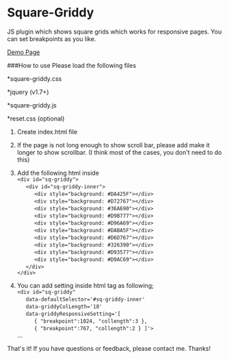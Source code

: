 # Square-Griddy
JS plugin which shows square grids which works for responsive pages. You can set breakpoints as you like.

[Demo Page](https://shinyatk1022.github.io/square-griddy/)


###How to use
Please load the following files

*square-griddy.css

*jquery (v1.7+)

*square-griddy.js

*reset.css (optional)

1. Create index.html file
2. If the page is not long enough to show scroll bar, please add make it longer to show scrollbar. (I think most of the cases, you don't need to do this)
3. Add the following html inside <body><br>
`<div id="sq-griddy">`<br>
&nbsp;&nbsp;&nbsp;&nbsp;&nbsp;`<div id="sq-griddy-inner">`<br>
&nbsp;&nbsp;&nbsp;&nbsp;&nbsp;&nbsp;&nbsp;&nbsp;&nbsp;&nbsp;`<div style="background: #DA425F"></div>`<br>
&nbsp;&nbsp;&nbsp;&nbsp;&nbsp;&nbsp;&nbsp;&nbsp;&nbsp;&nbsp;`<div style="background: #D72767"></div>`<br>
&nbsp;&nbsp;&nbsp;&nbsp;&nbsp;&nbsp;&nbsp;&nbsp;&nbsp;&nbsp;`<div style="background: #36A690"></div>`<br>
&nbsp;&nbsp;&nbsp;&nbsp;&nbsp;&nbsp;&nbsp;&nbsp;&nbsp;&nbsp;`<div style="background: #D9B777"></div>`<br>
&nbsp;&nbsp;&nbsp;&nbsp;&nbsp;&nbsp;&nbsp;&nbsp;&nbsp;&nbsp;`<div style="background: #D96A69"></div>`<br>
&nbsp;&nbsp;&nbsp;&nbsp;&nbsp;&nbsp;&nbsp;&nbsp;&nbsp;&nbsp;`<div style="background: #DABA5F"></div>`<br>
&nbsp;&nbsp;&nbsp;&nbsp;&nbsp;&nbsp;&nbsp;&nbsp;&nbsp;&nbsp;`<div style="background: #D6D767"></div>`<br>
&nbsp;&nbsp;&nbsp;&nbsp;&nbsp;&nbsp;&nbsp;&nbsp;&nbsp;&nbsp;`<div style="background: #326390"></div>`<br>
&nbsp;&nbsp;&nbsp;&nbsp;&nbsp;&nbsp;&nbsp;&nbsp;&nbsp;&nbsp;`<div style="background: #D93577"></div>`<br>
&nbsp;&nbsp;&nbsp;&nbsp;&nbsp;&nbsp;&nbsp;&nbsp;&nbsp;&nbsp;`<div style="background: #D9AC69"></div>`<br>
&nbsp;&nbsp;&nbsp;&nbsp;&nbsp;`</div>`<br>
`</div>`

4. You can add setting inside html tag as following;<br>
`<div id="sq-griddy" `<br>
&nbsp;&nbsp;&nbsp;&nbsp;&nbsp;`data-defaultSelector='#sq-griddy-inner'`<br>
&nbsp;&nbsp;&nbsp;&nbsp;&nbsp;`data-griddyColLength='18'`<br>
&nbsp;&nbsp;&nbsp;&nbsp;&nbsp;`data-griddyResponsiveSetting='[`<br>
&nbsp;&nbsp;&nbsp;&nbsp;&nbsp;&nbsp;&nbsp;&nbsp;&nbsp;&nbsp;`{ "breakpoint":1024, "collength":3 },`<br>
&nbsp;&nbsp;&nbsp;&nbsp;&nbsp;&nbsp;&nbsp;&nbsp;&nbsp;&nbsp;`{ "breakpoint":767, "collength":2 } ]'>`<br>...

That's it! 
If you have questions or feedback, please contact me. 
Thanks!
